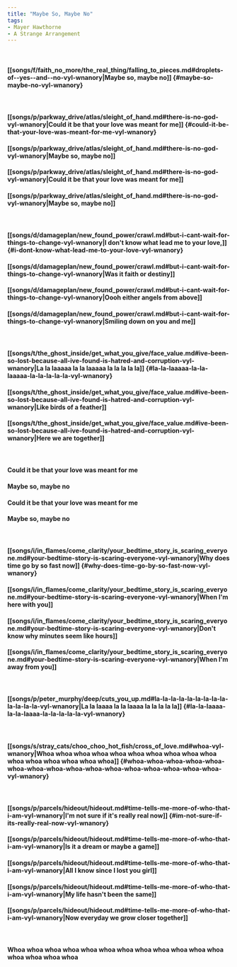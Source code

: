 ```yaml
---
title: "Maybe So, Maybe No"
tags:
- Mayer Hawthorne
- A Strange Arrangement
---
```

&nbsp;
#### [[songs/f/faith_no_more/the_real_thing/falling_to_pieces.md#droplets-of--yes--and--no-vyl-wnanory|Maybe so, maybe no]] {#maybe-so-maybe-no-vyl-wnanory}
&nbsp;
#### [[songs/p/parkway_drive/atlas/sleight_of_hand.md#there-is-no-god-vyl-wnanory|Could it be that your love was meant for me]] {#could-it-be-that-your-love-was-meant-for-me-vyl-wnanory}
#### [[songs/p/parkway_drive/atlas/sleight_of_hand.md#there-is-no-god-vyl-wnanory|Maybe so, maybe no]]
#### [[songs/p/parkway_drive/atlas/sleight_of_hand.md#there-is-no-god-vyl-wnanory|Could it be that your love was meant for me]]
#### [[songs/p/parkway_drive/atlas/sleight_of_hand.md#there-is-no-god-vyl-wnanory|Maybe so, maybe no]]
&nbsp;
#### [[songs/d/damageplan/new_found_power/crawl.md#but-i-cant-wait-for-things-to-change-vyl-wnanory|I don't know what lead me to your love,]] {#i-dont-know-what-lead-me-to-your-love-vyl-wnanory}
#### [[songs/d/damageplan/new_found_power/crawl.md#but-i-cant-wait-for-things-to-change-vyl-wnanory|Was it faith or destiny]]
#### [[songs/d/damageplan/new_found_power/crawl.md#but-i-cant-wait-for-things-to-change-vyl-wnanory|Oooh either angels from above]]
#### [[songs/d/damageplan/new_found_power/crawl.md#but-i-cant-wait-for-things-to-change-vyl-wnanory|Smiling down on you and me]]
&nbsp;
#### [[songs/t/the_ghost_inside/get_what_you_give/face_value.md#ive-been-so-lost-because-all-ive-found-is-hatred-and-corruption-vyl-wnanory|La la laaaaa la la laaaaa la la la la la]] {#la-la-laaaaa-la-la-laaaaa-la-la-la-la-la-vyl-wnanory}
#### [[songs/t/the_ghost_inside/get_what_you_give/face_value.md#ive-been-so-lost-because-all-ive-found-is-hatred-and-corruption-vyl-wnanory|Like birds of a feather]]
#### [[songs/t/the_ghost_inside/get_what_you_give/face_value.md#ive-been-so-lost-because-all-ive-found-is-hatred-and-corruption-vyl-wnanory|Here we are together]]
&nbsp;
#### Could it be that your love was meant for me
#### Maybe so, maybe no
#### Could it be that your love was meant for me
#### Maybe so, maybe no
&nbsp;
#### [[songs/i/in_flames/come_clarity/your_bedtime_story_is_scaring_everyone.md#your-bedtime-story-is-scaring-everyone-vyl-wnanory|Why does time go by so fast now]] {#why-does-time-go-by-so-fast-now-vyl-wnanory}
#### [[songs/i/in_flames/come_clarity/your_bedtime_story_is_scaring_everyone.md#your-bedtime-story-is-scaring-everyone-vyl-wnanory|When I'm here with you]]
#### [[songs/i/in_flames/come_clarity/your_bedtime_story_is_scaring_everyone.md#your-bedtime-story-is-scaring-everyone-vyl-wnanory|Don't know why minutes seem like hours]]
#### [[songs/i/in_flames/come_clarity/your_bedtime_story_is_scaring_everyone.md#your-bedtime-story-is-scaring-everyone-vyl-wnanory|When I'm away from you]]
&nbsp;
#### [[songs/p/peter_murphy/deep/cuts_you_up.md#la-la-la-la-la-la-la-la-la-la-la-la-la-vyl-wnanory|La la laaaa la la laaaa la la la la la]] {#la-la-laaaa-la-la-laaaa-la-la-la-la-la-vyl-wnanory}
&nbsp;
#### [[songs/s/stray_cats/choo_choo_hot_fish/cross_of_love.md#whoa-vyl-wnanory|Whoa whoa whoa whoa whoa whoa whoa whoa whoa whoa whoa whoa whoa whoa whoa whoa]] {#whoa-whoa-whoa-whoa-whoa-whoa-whoa-whoa-whoa-whoa-whoa-whoa-whoa-whoa-whoa-whoa-vyl-wnanory}
&nbsp;
#### [[songs/p/parcels/hideout/hideout.md#time-tells-me-more-of-who-that-i-am-vyl-wnanory|I'm not sure if it's really real now]] {#im-not-sure-if-its-really-real-now-vyl-wnanory}
#### [[songs/p/parcels/hideout/hideout.md#time-tells-me-more-of-who-that-i-am-vyl-wnanory|Is it a dream or maybe a game]]
#### [[songs/p/parcels/hideout/hideout.md#time-tells-me-more-of-who-that-i-am-vyl-wnanory|All I know since I lost you girl]]
#### [[songs/p/parcels/hideout/hideout.md#time-tells-me-more-of-who-that-i-am-vyl-wnanory|My life hasn't been the same]]
#### [[songs/p/parcels/hideout/hideout.md#time-tells-me-more-of-who-that-i-am-vyl-wnanory|Now everyday we grow closer together]]
&nbsp;
#### Whoa whoa whoa whoa whoa whoa whoa whoa whoa whoa whoa whoa whoa whoa whoa whoa
